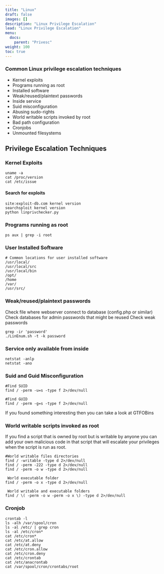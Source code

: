 ```yaml
---
title: "Linux"
draft: false
images: []
description: "Linux Privilege Escalation"
lead: "Linux Privilege Escalation"
menu:
  docs:
    parent: "Privesc"
weight: 100
toc: true
---
```


### Common Linux privilege escalation techniques
* Kernel exploits
* Programs running as root
* Installed software
* Weak/reused/plaintext passwords
* Inside service
* Suid misconfiguration
* Abusing sudo-rights
* World writable scripts invoked by root
* Bad path configuration
* Cronjobs
* Unmounted filesystems

## Privilege Escalation Techniques
### Kernel Exploits
```
uname -a
cat /proc/version
cat /etc/issue
```
#### Search for exploits
```
site:exploit-db.com kernel version
searchsploit kernel version
python linprivchecker.py 
```
### Programs running as root
```
ps aux | grep -i root
```
### User Installed Software
```
# Common locations for user installed software
/usr/local/
/usr/local/src
/usr/local/bin
/opt/
/home
/var/
/usr/src/
```
### Weak/reused/plaintext passwords
Check file where webserver connect to database (config.php or similar)
Check databases for admin passwords that might be reused
Check weak passwords
```
grep -ir 'password'
./LinEnum.sh -t -k password
```
### Service only available from inside
```
netstat -anlp
netstat -ano
```
### Suid and Guid Misconfiguration
```
#Find SUID
find / -perm -u=s -type f 2>/dev/null

#Find GUID
find / -perm -g=s -type f 2>/dev/null
```
If you found something interesting then you can take a look at GTFOBins
### World writable scripts invoked as root
If you find a script that is owned by root but is writable by anyone you can add your own malicious code in that script that will escalate your privileges when the script is run as root.
```
#World writable files directories
find / -writable -type d 2>/dev/null
find / -perm -222 -type d 2>/dev/null
find / -perm -o w -type d 2>/dev/null

 World executable folder
find / -perm -o x -type d 2>/dev/null

 World writable and executable folders
find / \( -perm -o w -perm -o x \) -type d 2>/dev/null
```
### Cronjob
```
crontab -l
ls -alh /var/spool/cron
ls -al /etc/ | grep cron
ls -al /etc/cron*
cat /etc/cron*
cat /etc/at.allow
cat /etc/at.deny
cat /etc/cron.allow
cat /etc/cron.deny
cat /etc/crontab
cat /etc/anacrontab
cat /var/spool/cron/crontabs/root
```